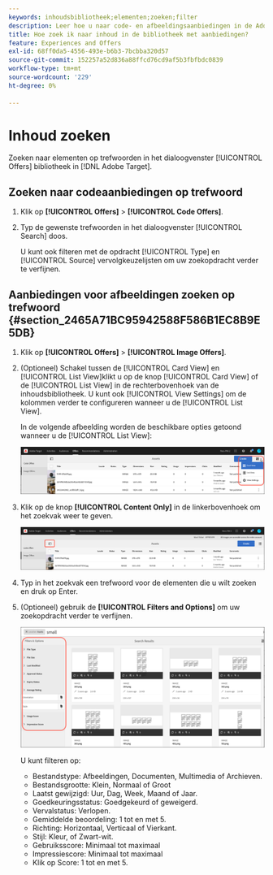 ```yaml
---
keywords: inhoudsbibliotheek;elementen;zoeken;filter
description: Leer hoe u naar code- en afbeeldingsaanbiedingen in de Adobe kunt zoeken [!DNL Target] Biedt bibliotheek aan.
title: Hoe zoek ik naar inhoud in de bibliotheek met aanbiedingen?
feature: Experiences and Offers
exl-id: 68ff0da5-4556-493e-b6b3-7bcbba320d57
source-git-commit: 152257a52d836a88ffcd76cd9af5b3fbfbdc0839
workflow-type: tm+mt
source-wordcount: '229'
ht-degree: 0%

---
```


# Inhoud zoeken

Zoeken naar elementen op trefwoorden in het dialoogvenster [!UICONTROL Offers] bibliotheek in [!DNL Adobe Target].

## Zoeken naar codeaanbiedingen op trefwoord

1. Klik op **[!UICONTROL Offers]** > **[!UICONTROL Code Offers]**.
1. Typ de gewenste trefwoorden in het dialoogvenster [!UICONTROL Search] doos.

   U kunt ook filteren met de opdracht [!UICONTROL Type] en [!UICONTROL Source] vervolgkeuzelijsten om uw zoekopdracht verder te verfijnen.

## Aanbiedingen voor afbeeldingen zoeken op trefwoord {#section_2465A71BC95942588F586B1EC8B9E5DB}

1. Klik op **[!UICONTROL Offers]** > **[!UICONTROL Image Offers]**.

1. (Optioneel) Schakel tussen de [!UICONTROL Card View] en [!UICONTROL List View]klikt u op de knop [!UICONTROL Card View] of de [!UICONTROL List View] in de rechterbovenhoek van de inhoudsbibliotheek. U kunt ook [!UICONTROL View Settings] om de kolommen verder te configureren wanneer u de [!UICONTROL List View].

   In de volgende afbeelding worden de beschikbare opties getoond wanneer u de [!UICONTROL List View]:

   ![Opties voor lijstweergave](/help/main/c-experiences/c-manage-content/assets/view-settings-options.png)

1. Klik op de knop **[!UICONTROL Content Only]** in de linkerbovenhoek om het zoekvak weer te geven.

   ![Alleen inhoud, optie](/help/main/c-experiences/c-manage-content/assets/content-only.png)

1. Typ in het zoekvak een trefwoord voor de elementen die u wilt zoeken en druk op Enter.

1. (Optioneel) gebruik de **[!UICONTROL Filters and Options]** om uw zoekopdracht verder te verfijnen.

   ![Het deelvenster Filter en Opties](/help/main/c-experiences/c-manage-content/assets/filter-and-options.png)

   U kunt filteren op:

   * Bestandstype: Afbeeldingen, Documenten, Multimedia of Archieven.
   * Bestandsgrootte: Klein, Normaal of Groot
   * Laatst gewijzigd: Uur, Dag, Week, Maand of Jaar.
   * Goedkeuringsstatus: Goedgekeurd of geweigerd.
   * Vervalstatus: Verlopen.
   * Gemiddelde beoordeling: 1 tot en met 5.
   * Richting: Horizontaal, Verticaal of Vierkant.
   * Stijl: Kleur, of Zwart-wit.
   * Gebruiksscore: Minimaal tot maximaal
   * Impressiescore: Minimaal tot maximaal
   * Klik op Score: 1 tot en met 5.
